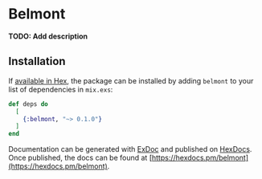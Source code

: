 # Belmont

**TODO: Add description**

## Installation

If [available in Hex](https://hex.pm/docs/publish), the package can be installed
by adding `belmont` to your list of dependencies in `mix.exs`:

```elixir
def deps do
  [
    {:belmont, "~> 0.1.0"}
  ]
end
```

Documentation can be generated with [ExDoc](https://github.com/elixir-lang/ex_doc)
and published on [HexDocs](https://hexdocs.pm). Once published, the docs can
be found at [https://hexdocs.pm/belmont](https://hexdocs.pm/belmont).

